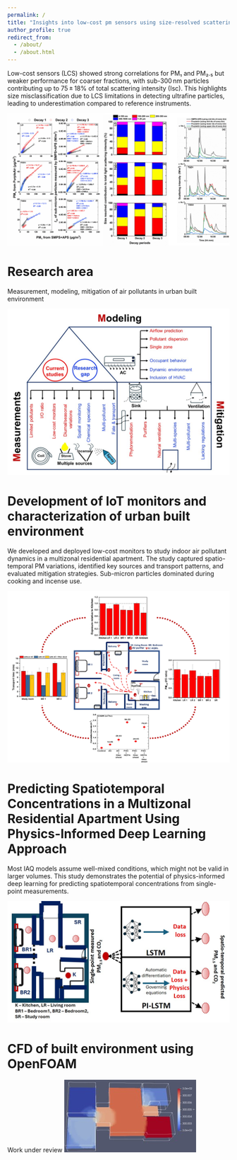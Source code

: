 ```yaml
---
permalink: /
title: "Insights into low-cost pm sensors using size-resolved scattering intensity"
author_profile: true
redirect_from: 
  - /about/
  - /about.html
---
```


Low-cost sensors (LCS) showed strong correlations for PM₁ and PM₂.₅ but weaker performance for coarser fractions, with sub-300 nm particles contributing up to 75 ± 18% of total scattering intensity (Isc). This highlights size misclassification due to LCS limitations in detecting ultrafine particles, leading to underestimation compared to reference instruments.

![Scattering](/images/Scattering.jpg)

Research area
======
Measurement, modeling, mitigation of air pollutants in urban built environment

![Combined](/images/combined.jpg)

Development of IoT monitors and characterization of urban built environment
======
We developed and deployed low-cost monitors to study indoor air pollutant dynamics in a multizonal residential apartment. The study captured spatio-temporal PM variations, identified key sources and transport patterns, and evaluated mitigation strategies. Sub-micron particles dominated during cooking and incense use.

![Characterization](/images/charac.jpg)

Predicting Spatiotemporal Concentrations in a Multizonal Residential Apartment Using Physics-Informed Deep Learning Approach
======
Most IAQ models assume well-mixed conditions, which might not be valid in larger volumes. This study demonstrates the potential of physics-informed deep learning for predicting spatiotemporal concentrations from single-point measurements.

![GA](/images/GA.jpg)

CFD of built environment using OpenFOAM
======
Work under review
![CFD](/images/cfd.jpg)

